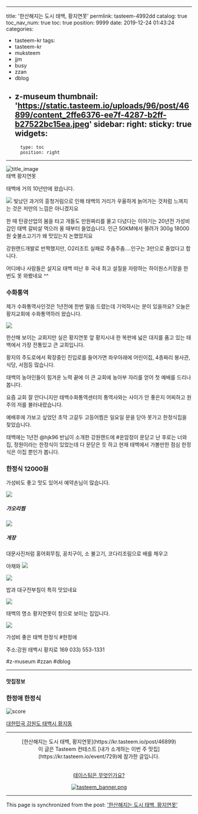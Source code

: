 
---
title: '한산해지는 도시 태백, 황지연못'
permlink: tasteem-4992dd
catalog: true
toc_nav_num: true
toc: true
position: 9999
date: 2019-12-24 01:43:24
categories:
- tasteem-kr
tags:
- tasteem-kr
- muksteem
- jjm
- busy
- zzan
- dblog
- z-museum
thumbnail: 'https://static.tasteem.io/uploads/96/post/46899/content_2ffe6376-ee7f-4287-b2ff-b27522bc15ea.jpeg'
sidebar:
    right:
        sticky: true
widgets:
    -
        type: toc
        position: right
---


![title_image](https://static.tasteem.io/uploads/96/post/46899/content_2ffe6376-ee7f-4287-b2ff-b27522bc15ea.jpeg)
<br/>
태백 황지연못

태백에 거의 10년만에 왔습니다.

![](https://cdn.steemitimages.com/DQmZUZHa123oJTgKhxnT11fJGcBTfnXKZp9DAjK2ni5Myoa/image.png)
빛났던 과거의 흥청거림으로 인해
태백의 거리가 우울하게 늙어가는 것처럼 느껴지는 것은 저만의 느낌은 아니겠지요

한 때 탄광산업의 붐을 타고 개들도 만원짜리를 물고 다녔다는 이야기는
20년전 가성비 갑인 태백 갈비살 먹으러 올 때부터 들었습니다. 
인근 50KM에서 몰려가 300g 18000원 숯불소고기가 왜 맛있는지 논했었지요

 강원랜드개발로 반짝했지만, 
O2리조트 실패로 주춤주춤....인구는 3만으로 줄었다고 합니다. 

어디에나 사람들은 살지요
태백 떠난 후 국내 최고 설질을 자랑하는 하이원스키장을 한번도 못 와봤네요 ^^


### 수화통역
제가 수화통역사인것은 1년전에 한번 말씀 드렸는데 기억하시는 분이 있을까요?
오늘은 황지교회에 수화통역하러 왔습니다.

![](https://cdn.steemitimages.com/DQmeHw77TqsZQD3jnLVSpuHPy3DREFEuVu3kFuWw9YAHLZH/image.png)

한산해 보이는 교회지만 실은 황지연못 앞 황지시내 한 복판에 넓은 대지를 품고 있는
태백에서 가장 전통있고 큰 교회입니다. 

황지의 주도로에서 확장중인 진입로를 들어가면 좌우아래에 어린이집, 4층짜리 봉사관, 식당, 서점등 많습니다.
 
태백의 농아인들이 힘겨운 노력 끝에 이 큰 교회에 농아부 자리를 얻어
 첫 예배를 드리나 봅니다. 

요즘 교회 잘 안다니지만 태백수화통역센터의 통역사와는 사이가 안 좋은지
 어찌하고 원주의 저를 불러내렸습니다.

예배후에 가보고 싶었던
초막 고갈두 고등어찜은 일요일 문을 닫아 못가고
한정식집을 찾았습니다. 

태백에는 1년전 @hjk96 반님이 소개한 강원랜드에 #운암정이 문닫고 난 후로는
너와집, 정원이라는 한정식이 있었는데 다 문닫은 듯 하고
현재 태백에서 가볼만한 점심 한정식은 이집 뿐인가 봅니다. 

### 한정식 12000원
가성비도 좋고 맛도 있어서 예약손님이 많습니다. 

![](https://cdn.steemitimages.com/DQmTQ6uA7Vgfbfcjj3PfVm37B6enSvGG1MTohTi7oQLTLJt/image.png)
##### 가오리찜

![](https://cdn.steemitimages.com/DQmSWjzHeSGT3TBerjitKbrJWyJzgJh2DqkxBV36RUnj3fm/image.png)
##### 게장

대문사진처럼 홍어회무침, 꽁치구이, 소 불고기, 코다리조림으로 배를 채우고

야채와
![](https://cdn.steemitimages.com/DQmVJHqpnYwwpjDMD5tCjEBDifVHmnvE3ncuJwMZ5nm6ZYM/image.png)

![](https://cdn.steemitimages.com/DQmdszHdti6H6BQX8FT3wKqvzd64XCHbaSzrVFauTLPUyvA/image.png)


 밥과 대구전부침이 특히 맛있네요

![](https://cdn.steemitimages.com/DQmRNT1W286qCLPidQrN4skoB6HFVofsJ99oupqp1o3YcQc/image.png)

태백의 명소 황지연못이 창으로 보이는 집입니다.

![](https://cdn.steemitimages.com/DQmPnTd75FBD52nyaesymVgPGBdyJF4zQnzwoNp7iywxhCq/image.png)


가성비 좋은 태백 한정식 #한정애



주소:강원 태백시 황지로 169
033) 553-1331

#z-museum #zzan #dblog


---------------------
#### 맛집정보
### 한정애 한정식
![score](https://static.tasteem.io/images/steem/2Crowns.png)

[대한민국 강원도 태백시 황지동](https://kr.tasteem.io/post/46899#map)

-----------------------------------------
<center>[한산해지는 도시 태백, 황지연못](https://kr.tasteem.io/post/46899)
<br/>이 글은 Tasteem 컨테스트
 [내가 소개하는  이번 주 맛집](https://kr.tasteem.io/event/729)에 참가한 글입니다.

<br/>[테이스팀은 무엇인가요?](https://kr.tasteem.io/about)

[![tasteem_banner.png](https://static.tasteem.io/images/tasteem_banner_v3.png)](https://kr.tasteem.io)</center>

- - -

This page is synchronized from the post: ['한산해지는 도시 태백, 황지연못'](https://steemit.com/@raah/tasteem-4992dd)
